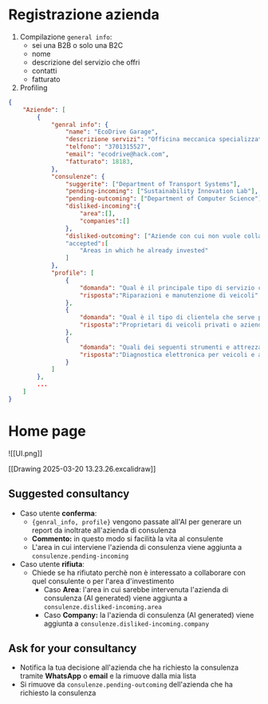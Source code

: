 # Registrazione azienda
1) Compilazione `general info`: 
	- sei una B2B o solo una B2C
	- nome
	- descrizione del servizio che offri
	- contatti
	- fatturato
2) Profiling


```json
{
	"Aziende": [
		{
			"genral info": {
				"name": "EcoDrive Garage",
				"descrizione servizi": "Officina meccanica specializzata in riparazione e manutenzione di veicoli elettrici",
				"telfono": "3701315527",
				"email": "ecodrive@hack.com",
				"fatturato": 18183,
			},
			"consulenze": {
				"suggerite": ["Department of Transport Systems"],
				"pending-incoming": ["Sustainability Innovation Lab"],
				"pending-outcoming": ["Department of Computer Science"],
				"disliked-incoming":{
					"area":[],
					"companies":[]
				},
				"disliked-outcoming": ["Aziende con cui non vuole collaborare"]
				"accepted":[
					"Areas in which he already invested"
				]
			},
			"profile": [
				{
					"domanda": "Qual è il principale tipo di servizio che offri?",
					"risposta":"Riparazioni e manutenzione di veicoli"
				},
				{
					"domanda": "Qual è il tipo di clientela che serve principalmente la tua azienda?",
					"risposta":"Proprietari di veicoli privati o aziende con flotte di veicoli"
				},
				{
					"domanda": "Quali dei seguenti strumenti e attrezzature utilizzi di più nella tua attività?",
					"risposta":"Diagnostica elettronica per veicoli e attrezzi di riparazione"
				}
			]
		},
		...
	]
}
```



# Home page

![[UI.png]]

[[Drawing 2025-03-20 13.23.26.excalidraw]]
## Suggested consultancy
- Caso utente **conferma**:
	- `{genral_info, profile}`  vengono passate all'AI per generare un report da inoltrate all'azienda di consulenza
	- **Commento:** in questo modo si facilità la vita al consulente
	-  L'area in cui interviene l'azienda di consulenza viene aggiunta a `consulenze.pending-incoming`
- Caso utente **rifiuta**:
	- Chiede se ha rifiutato perchè non è interessato a collaborare con quel consulente o per l'area d'investimento
		- Caso **Area**: l'area in cui sarebbe intervenuta l'azienda di consulenza (AI generated) viene aggiunta a `consulenze.disliked-incoming.area`
		- Caso **Company:** la l'azienda di consulenza (AI generated) viene aggiunta a `consulenze.disliked-incoming.company`


## Ask for your consultancy
- Notifica la tua decisione all'azienda che ha richiesto la consulenza tramite **WhatsApp** o **email** e la rimuove dalla mia lista
- Si rimuove da `consulenze.pending-outcoming` dell'azienda che ha richiesto la consulenza